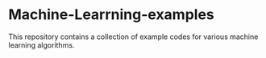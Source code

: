 # Machine-Learrning-examples
This repository contains a collection of example codes for various machine learning algorithms.
